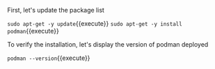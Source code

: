 

First, let's update the package list

`sudo apt-get -y update`{{execute}}
`sudo apt-get -y install podman`{{execute}}

To verify the installation, let's display the version of podman deployed

`podman --version`{{execute}}
